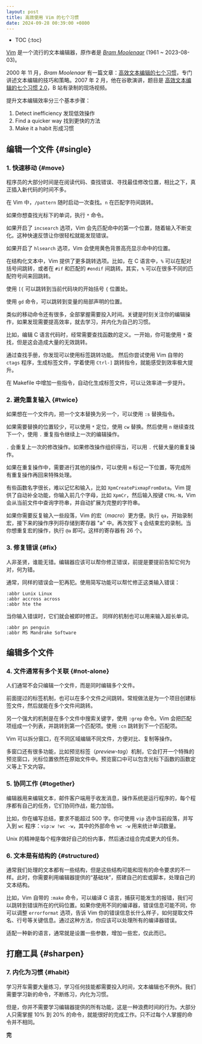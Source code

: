 ```yaml
---
layout: post
title: 高效使用 Vim 的七个习惯 
date: 2024-09-28 00:39:00 +0800
---
```


* TOC
{:toc}

[Vim][vim] 是一个流行的文本编辑器，原作者是 *[Bram Moolenaar][bram]* (1961 ~ 2023-08-03)。

2000 年 11 月，*Bram Moolenaar* 有一篇文章：[高效文本编辑的七个习惯][habits]，专门讲述文本编辑的技巧和策略。2007 年 2 月，他在谷歌演讲，题目是 [高效文本编辑的七个习惯 2.0][habits2]，B 站有录制的现场视频。

提升文本编辑效率分三个基本步骤：

1. Detect inefficiency 发现低效操作
2. Find a quicker way 找到更快的方法
3. Make it a habit 形成习惯

## 编辑一个文件 {#single}

### 1. 快速移动 {#move}

程序员的大部分时间是在阅读代码、查找错误、寻找最佳修改位置，相比之下，真正插入新代码的时间不多。

在 Vim 中，`/pattern` 随时启动一次查找。`n` 在匹配字符间跳转。

如果你想查找光标下的单词，执行 `*` 命令。

如果开启了 `incsearch` 选项，Vim 会先匹配命中的第一个位置，随着输入不断变化。这种快速反馈让你很轻松就能发现错误。

如果开启了 `hlsearch` 选项，Vim 会使用黄色背景高亮显示命中的位置。

在结构化文本中，Vim 提供了更多跳转选项。比如，在 C 语言中，`%` 可以在配对括号间跳转，或者在 `#if` 和匹配的 `#endif` 间跳转。其实，`%` 可以在很多不同的匹配符号间来回跳转。

使用 `[{` 可以跳转到当前代码块的开始括号 `{` 位置处。

使用 `gd` 命令，可以跳转到变量的局部声明的位置。

类似的移动命令还有很多，全部掌握需要投入时间。关键是时刻关注你的编辑操作，如果发现需要提高效率，就去学习，并内化为自己的习惯。

比如，编辑 C 语言代码时，经常需要查找函数的定义。一开始，你可能使用 `*` 查找，但是这会造成大量的无效跳转。

通过查找手册，你发现可以使用标签跳转功能。 然后你尝试使用 Vim 自带的 `ctags` 程序，生成标签文件，学着使用 `Ctrl-]` 跳转指令，就能感受到效率极大提升。

在 Makefile 中增加一些指令，自动化生成标签文件，可以让效率进一步提升。

### 2. 避免重复输入 {#twice} 

如果想在一个文件内，把一个文本替换为另一个，可以使用 `:s` 替换指令。

如果需要替换的位置较少，可以使用 `*` 定位，使用 `cw` 替换。然后使用 `n` 继续查找下一个，使用 `.` 重复指令继续上一次的编辑操作。

`.` 会重复上一次的修改操作。如果修改操作组织得当，可以用 `.` 代替大量的重复操作。

如果在重复操作中，需要进行其他的操作，可以使用 `m` 标记一下位置，等完成所有重复操作再回来特殊处理。

有些函数名字很长，难以记忆和输入，比如 `XpmCreatePixmapFromData`。Vim 提供了自动补全功能，你输入前几个字母，比如 `XpmCr`，然后输入按键 `CTRL-N`，Vim 会从当前文件中查询字符串，并自动扩展为完整的字符串。

如果你需要反复输入一些段落，Vim 的宏（*macro*）更方便。执行 `qa`，开始录制宏，接下来的操作序列将存储到寄存器 "a" 中。再次按下 `q` 会结束宏的录制。当你想重复宏的操作，执行 `@a` 即可。这样的寄存器有 26 个。

### 3. 修复错误 {#fix}

人非圣贤，谁能无错。编辑器应该可以帮你修正错误，前提是要提前告知它何为对，何为错。

通常，同样的错误会一犯再犯。使用简写功能可以帮忙修正这类输入错误：

```
:abbr Lunix Linux
:abbr accross across
:abbr hte the
```

当你输入错误时，它们就会被即时修正。 同样的机制也可以用来输入超长单词。

```vim
:abbr pn penguin
:abbr MS Mandrake Software
```

## 编辑多个文件

### 4. 文件通常有多个关联 {#not-alone}

人们通常不会只编辑一个文件，而是同时编辑多个文件。

前面提过的标签机制，也可以在多个文件之间跳转。常规做法是为一个项目创建标签文件，然后就能在多个文件间跳转。

另一个强大的机制是在多个文件中搜索关键字，使用 `:grep` 命令。Vim 会把匹配项组成一个列表，并跳转到第一个匹配项。使用 `:cn` 跳转到下一个匹配项。

Vim 可以拆分窗口，在不同区域编辑不同文件，方便对比、复制等操作。

多窗口还有很多功能，比如预览标签（*preview-tag*）机制，它会打开一个特殊的预览窗口，光标位置依然在原始文件中。预览窗口中可以包含光标下函数的函数定义等上下文内容。

### 5. 协同工作 {#together}

编辑器用来编辑文本，邮件客户端用于收发消息，操作系统是运行程序的，每个程序都有自己的任务，它们协同作战，能力加倍。

比如，你在编写总结，要求不能超过 500 字。你可使用 `vip` 选中当前段落，并写入到 `wc` 程序：`vip:w !wc -w`，其中的外部命令 `wc -w` 用来统计单词数量。

Unix 的精神是每个程序做好自己的份内事，然后通过组合完成更大的任务。

### 6. 文本是有结构的 {#structured}

通常我们处理的文本都有一些结构，但是这些结构可能和现有的命令要求的不一样。此时，你需要利用编辑器提供的“基础块”，搭建自己的宏或脚本，处理自己的文本结构。

比如，Vim 自带的 `:make` 命令，可以编译 C 语言，捕获可能发生的报错，我们可以跳转到错误所在的代码位置。如果你使用不同的编译器，错误信息可能不同，你可以调整 `errorformat` 选项，告诉 Vim 你的错误信息长什么样子，如何提取文件名、行号等关键信息。通过这种方法，你应该可以处理所有的编译器错误。

适配一种新的语言，通常就是设置一些参数，增加一些宏，仅此而已。

## 打磨工具 {#sharpen}

### 7. 内化为习惯 {#habit}

学习开车需要大量练习，学习任何技能都需要投入时间，文本编辑也不例外。我们需要学习新的命令，不断练习，内化为习惯。

但是，你并不需要学习编辑器提供的所有功能，这是一种浪费时间的行为。大部分人只需掌握 10% 到 20% 的命令，就能很好的完成工作。只不过每个人掌握的命令并不相同。

**完**

[vim]: https://www.vim.org/ "Vim Homepage"
[bram]: https://vimhelp.org/version9.txt.html#Bram "Bram Moolenaar"
[habits]: https://www.moolenaar.net/habits.html "Seven habits of effective text editing"
[habits2]: https://www.bilibili.com/video/BV13U4y1j75T/ "Seven Habits of Effective Text Editing 2.0"
